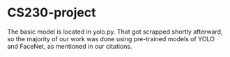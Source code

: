 # CS230-project
The basic model is located in yolo.py. That got scrapped shortly afterward, so the majority of our work was done using pre-trained models of YOLO and FaceNet, as mentioned in our citations.
